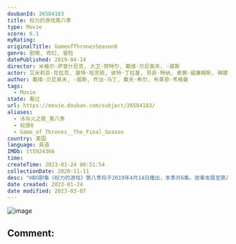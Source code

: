 ```yaml
---
doubanId: 26584183
title: 权力的游戏第八季
type: Movie
score: 6.1
myRating: 
originalTitle: GameofThronesSeason8
genre: 剧情, 奇幻, 冒险
datePublished: 2019-04-14
director: 米格尔·萨普什尼克, 大卫·努特尔, 戴维·贝尼奥夫, ·威斯
actor: 艾米莉亚·克拉克, 基特·哈灵顿, 彼特·丁拉基, 苏菲·特纳, 麦茜·威廉姆斯, 琳娜·海蒂, 伊萨克·亨普斯特德, 尼古拉·科斯特, 约翰·布莱德利, 阿尔菲·艾伦, 皮鲁·埃斯贝克, 格温多兰·克里斯蒂, 利亚姆·坎宁安, 娜塔莉·伊曼纽尔, 康勒斯·希尔, 罗伊·麦克凯恩, 杰罗姆·弗林, 克里斯托弗·海维尤, 约瑟夫·戴浦西, 雅各布·安德森, 伊恩·格雷, 安东·莱瑟, 理查德·多默, 杰玛·韦兰, 本·克朗普顿, 哈弗波·朱利尔斯·比昂森, 丹尼尔·波特曼, 鲁珀特·范西塔特, 贝拉·拉姆齐, 利诺·法希奥利, 卡里斯·范·侯登, 弗拉基米尔·弗迪克, 劳拉·埃尔芬斯通, 安德鲁·麦克雷, 阿丽克西斯·拉本, 阿伦·罗杰斯, 卡德罗莎·奥娜·卡罗尔, 丹尼尔·嘉利甘, 爱丽斯·努克斯, 金·查普曼, 弗兰克·布莱克, 费利克斯·杰米森
author: 戴维·贝尼奥夫, ·威斯, 乔治·马丁, 戴夫·希尔, 布莱恩·考格曼
tags:
  - Movie
state: 看过
url: https://movie.douban.com/subject/26584183/
aliases:
  - 冰与火之歌_第八季
  - 权游8
  - Game_of_Thrones__The_Final_Season
country: 美国
language: 英语
IMDb: tt5924366
time: 
createTime: 2023-01-24 00:51:54
collectionDate: 2020-11-11
desc: "HBO剧集《权力的游戏》第八季将于2019年4月14日播出，本季共6集。故事发展至第八季，重返临冬城的琼恩·雪诺（基特·哈灵顿KitHarington饰）在布兰·史塔克（伊萨克·亨普斯特德-怀..."
date created: 2023-01-24
date modified: 2023-03-07
---
```


![image](p2553679104.jpg)

Comment:
---
